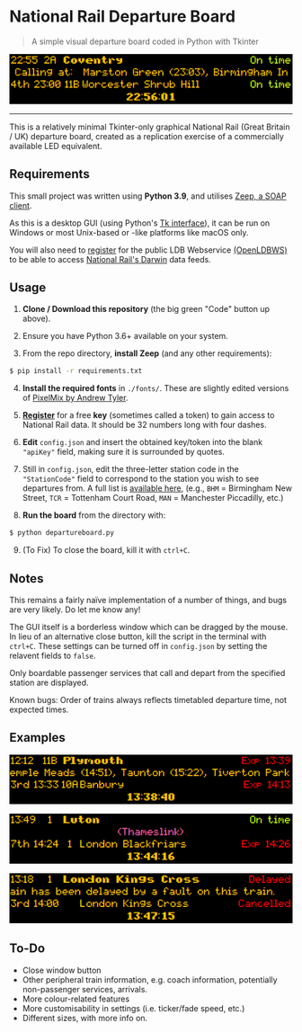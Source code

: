 # National Rail Departure Board
> A simple visual departure board coded in Python with Tkinter

![Departure Board Example](images/example.png)

___

This is a relatively minimal Tkinter-only graphical National Rail (Great Britain / UK) departure board, created as a replication exercise of a commercially available LED equivalent.


## Requirements

This small project was written using **Python 3.9**, and utilises [Zeep, a SOAP client](https://docs.python-zeep.org/en/master/).

As this is a desktop GUI (using Python's [Tk interface](https://docs.python.org/3/library/tkinter.html)), it can be run on Windows or most Unix-based or -like platforms like macOS only.

You will also need to [register](http://realtime.nationalrail.co.uk/OpenLDBWSRegistration/) for the public LDB Webservice [(OpenLDBWS)](https://lite.realtime.nationalrail.co.uk/openldbws/) to be able to access [National Rail's Darwin](https://www.nationalrail.co.uk/100296.aspx) data feeds.


## Usage

1. **Clone / Download this repository** (the big green "Code" button up above).

2. Ensure you have Python 3.6+ available on your system.

3. From the repo directory, **install Zeep** (and any other requirements):

```bash
$ pip install -r requirements.txt
```

4. **Install the required fonts** in `./fonts/`. These are slightly edited versions of [PixelMix by Andrew Tyler](https://www.dafont.com/pixelmix.font).

5. **[Register](http://realtime.nationalrail.co.uk/OpenLDBWSRegistration/)** for a free **key** (sometimes called a token) to gain access to National Rail data. It should be 32 numbers long with four dashes.

6. **Edit** `config.json` and insert the obtained key/token into the blank `"apiKey"` field, making sure it is surrounded by quotes.

7. Still in `config.json`, edit the three-letter station code in the `"StationCode"` field to correspond to the station you wish to see departures from. A full list is [available here](https://www.nationalrail.co.uk/stations_destinations/48541.aspx), (e.g., `BHM` = Birmingham New Street, `TCR` = Tottenham Court Road, `MAN` = Manchester Piccadilly, etc.)

8. **Run the board** from the directory with:

```bash
$ python departureboard.py
```

9. (To Fix) To close the board, kill it with `ctrl+C`.




## Notes

This remains a fairly naïve implementation of a number of things, and bugs are very likely. Do let me know any!

The GUI itself is a borderless window which can be dragged by the mouse. In lieu of an alternative close button, kill the script in the terminal with `ctrl+C`. These settings can be turned off in `config.json` by setting the relavent fields to `false`.

Only boardable passenger services that call and depart from the specified station are displayed.

Known bugs: Order of trains always reflects timetabled departure time, not expected times.




## Examples

![Departure Board Example 2](images/example2.png)

![Departure Board Example 3](images/example3.png)

![Departure Board Example 4](images/example4.png)




## To-Do

 - Close window button
 - Other peripheral train information, e.g. coach information, potentially non-passenger services, arrivals.
 - More colour-related features
 - More customisability in settings (i.e. ticker/fade speed, etc.)
 - Different sizes, with more info on.